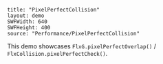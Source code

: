 ```
title: "PixelPerfectCollision"
layout: demo
SWFWidth: 640
SWFHeight: 400
source: "Performance/PixelPerfectCollision"
```

This demo showcases `FlxG.pixelPerfectOverlap()` / `FlxCollision.pixelPerfectCheck()`.
